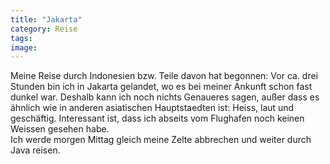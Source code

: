 ```yaml
---
title: "Jakarta"
category: Reise
tags: 
image: 
---
```


Meine Reise durch Indonesien bzw. Teile davon hat begonnen: Vor ca. drei Stunden bin ich in Jakarta gelandet, wo es bei meiner Ankunft schon fast dunkel war. Deshalb kann ich noch nichts Genaueres sagen, außer dass es ähnlich wie in anderen asiatischen Hauptstaedten ist: Heiss, laut und geschäftig. Interessant ist, dass ich abseits vom Flughafen noch keinen Weissen gesehen habe.  
Ich werde morgen Mittag gleich meine Zelte abbrechen und weiter durch Java reisen.